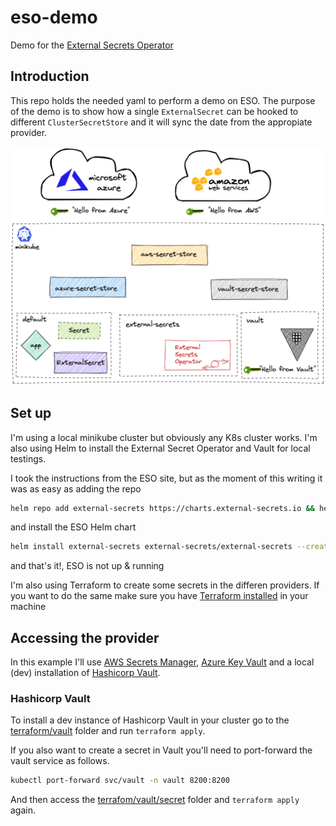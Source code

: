 # eso-demo
Demo for the [External Secrets Operator](https://external-secrets.io)


## Introduction

This repo holds the needed yaml to perform a demo on ESO. The purpose of the demo is to show how a single `ExternalSecret` can be hooked to different `ClusterSecretStore` and it will sync the date from the appropiate provider.

![](./res/architecture.png)

## Set up

I'm using a local minikube cluster but obviously any K8s cluster works. I'm also using Helm to install the External Secret Operator and Vault for local testings.

I took the instructions from the ESO site, but as the moment of this writing it was as easy as adding the repo 

```bash
helm repo add external-secrets https://charts.external-secrets.io && helm repo update
```

and install the ESO Helm chart

```bash
helm install external-secrets external-secrets/external-secrets --create-namespace --namespace external-secrets
```

and that's it!, ESO is not up & running

I'm also using Terraform to create some secrets in the differen providers. If you want to do the same make sure you have [Terraform installed](https://developer.hashicorp.com/terraform/tutorials/aws-get-started/install-cli) in your machine

## Accessing the provider

In this example I'll use [AWS Secrets Manager](https://docs.aws.amazon.com/secretsmanager/latest/userguide/intro.html), [Azure Key Vault](https://azure.microsoft.com/en-us/products/key-vault/) and a local (dev) installation of [Hashicorp Vault](https://www.hashicorp.com/products/vault).


### Hashicorp Vault

To install a dev instance of Hashicorp Vault in your cluster go to the [terraform/vault](./terraform/vault) folder and run `terraform apply`. 

If you also want to create a secret in Vault you'll need to port-forward the vault service as follows. 

```bash
kubectl port-forward svc/vault -n vault 8200:8200
```

And then access the [terrafom/vault/secret](./terraform/vault/secret/) folder and `terraform apply` again.
